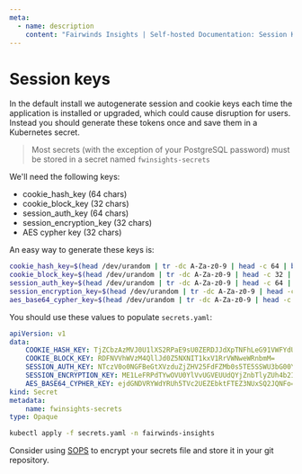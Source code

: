 ```yaml
---
meta:
  - name: description
    content: "Fairwinds Insights | Self-hosted Documentation: Session Keys"
---
```

# Session keys
In the default install we autogenerate session and cookie keys each time the application is
installed or upgraded, which could cause disruption for users. Instead you should generate
these tokens once and save them in a Kubernetes secret.

> Most secrets (with the exception of your PostgreSQL password) must be stored in a secret
> named `fwinsights-secrets`

We'll need the following keys:
* cookie_hash_key (64 chars)
* cookie_block_key (32 chars)
* session_auth_key (64 chars)
* session_encryption_key (32 chars)
* AES cypher key (32 chars)

An easy way to generate these keys is:
```bash
cookie_hash_key=$(head /dev/urandom | tr -dc A-Za-z0-9 | head -c 64 | base64 -w 0)
cookie_block_key=$(head /dev/urandom | tr -dc A-Za-z0-9 | head -c 32 | base64 -w 0)
session_auth_key=$(head /dev/urandom | tr -dc A-Za-z0-9 | head -c 64 | base64 -w 0)
session_encryption_key=$(head /dev/urandom | tr -dc A-Za-z0-9 | head -c 32 | base64 -w 0)
aes_base64_cypher_key=$(head /dev/urandom | tr -dc A-Za-z0-9 | head -c 32 | base64 -w 0)
```

You should use these values to populate `secrets.yaml`:
```yaml
apiVersion: v1
data:
    COOKIE_HASH_KEY: TjZCbzAzMVJ0U1lXS2RPaE9sU0ZERDJJdXpTNFhLeG91VWFYdU9DcU9kTkpmenlFNWFsT29sajZ3VGpNbjNSSA==
    COOKIE_BLOCK_KEY: RDFNVVhWVzM4QllJd0Z5NXNIT1kxV1RrVWNweWRnbmM=
    SESSION_AUTH_KEY: NTczV0o0NGFBeGtXVzduZjZHV25FdFZMb0s5TE5SSWU3bG00YkNtaE93bHZUVW1VSXZUYW9ya2UzdHE2eFZXSA==
    SESSION_ENCRYPTION_KEY: ME1LeFRPdTYwOVU0YlVvUGVEUUdQYjZnbTlyZUh4b2I=
    AES_BASE64_CYPHER_KEY: ejdGNDVRYWdYRUh5TVc2UEZEbktFTEZ3NUxSQ2JQNFo=
kind: Secret
metadata:
    name: fwinsights-secrets
type: Opaque
```

```bash
kubectl apply -f secrets.yaml -n fairwinds-insights
```
Consider using
[SOPS](https://github.com/mozilla/sops)
to encrypt your secrets file and store it in your git repository.

